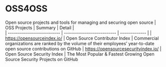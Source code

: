 # OSS4OSS
Open source projects and tools for managing and securing open source
| OSS Projects                        | Summary                       | Detail |  
| --------------------------          | --------------------------    | ------------- |
| https://opensourceindex.io/         | Open Source Contributor Index | Commercial organizations are ranked by the volume of their employees’ year-to-date open source contributions on GitHub
| https://opensourcesecurityindex.io/ | Open Source Security Index    | The Most Popular & Fastest Growing Open Source Security Projects on GitHub
